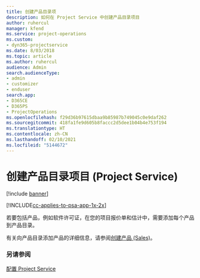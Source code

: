 ```yaml
---
title: 创建产品目录项
description: 如何在 Project Service 中创建产品目录项目
author: ruhercul
manager: kfend
ms.service: project-operations
ms.custom:
- dyn365-projectservice
ms.date: 8/03/2018
ms.topic: article
ms.author: ruhercul
audience: Admin
search.audienceType:
- admin
- customizer
- enduser
search.app:
- D365CE
- D365PS
- ProjectOperations
ms.openlocfilehash: f29d36b97615dbaa9b85987b749045c0e9daf262
ms.sourcegitcommit: 418fa1fe9d605b8faccc2d5dee1b04b4e753f194
ms.translationtype: HT
ms.contentlocale: zh-CN
ms.lasthandoff: 02/10/2021
ms.locfileid: "5144672"
---
```

# <a name="create-product-catalog-items-project-service"></a>创建产品目录项目 (Project Service)

[!include [banner](../includes/psa-now-project-operations.md)]

[!INCLUDE[cc-applies-to-psa-app-1x-2x](../includes/cc-applies-to-psa-app-1x-2x.md)]

若要包括产品，例如软件许可证，在您的项目报价单和估计中，需要添加每个产品到产品目录。  
  
 有关向产品目录添加产品的详细信息，请参阅[创建产品 (Sales)](https://docs.microsoft.com/dynamics365/sales-enterprise/create-product-sales)。  
  
### <a name="see-also"></a>另请参阅  
 [配置 Project Service](../psa/configure.md)
